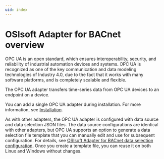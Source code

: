 ```yaml
---
uid: index
---
```


# OSIsoft Adapter for BACnet overview

OPC UA is an open standard, which ensures interoperability, security, and reliability of industrial automation devices and systems. OPC UA is recognized as one of the key communication and data modeling technologies of Industry 4.0, due to the fact that it works with many software platforms, and is completely scalable and flexible.

The OPC UA adapter transfers time-series data from OPC UA devices to an endpoint on a device.

You can add a single OPC UA adapter during installation. For more information, see [Installation](xref:Installation).

As with other adapters, the OPC UA adapter is configured with data source and data selection JSON files. The data source configurations are identical with other adapters, but OPC UA supports an option to generate a data selection file template that you can manually edit and use for subsequent configuration. For details, see [OSIsoft Adapter for BACnet data selection configuration](xref:OSIsoftAdapterforBACnetDataSelectionConfiguration). Once you create a template file, you can reuse it on both Linux and Windows without changes.
